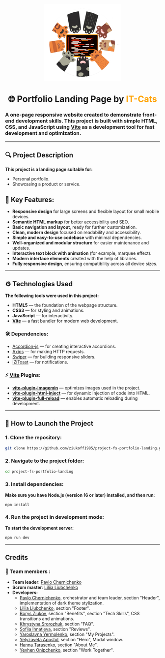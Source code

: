 <div align="center">
    <img src="/src/img/logo.png" width="250" height="250">
</div>
<div align="center">

# 🌐 Portfolio Landing Page by <span style="color: orange;">IT-Cats</span>

</div>

### A one-page responsive website created to demonstrate front-end development skills. This project is built with simple HTML, CSS, and JavaScript using [Vite](https://vitejs.dev/) as a development tool for fast development and optimization.

---

## 🔍 Project Description

**This project is a landing page suitable for:**

- Personal portfolio.
- Showcasing a product or service.

## 🧩 Key Features:

- **Responsive design** for large screens and flexible layout for small mobile
  devices.
- **Semantic HTML markup** for better accessibility and SEO.
- **Basic navigation and layout**, ready for further customization.
- **Clean, modern design** focused on readability and accessibility.
- **Simple and easy-to-use codebase** with minimal dependencies.
- **Well-organized and modular structure** for easier maintenance and updates.
- **Interactive text block with animation** (for example, marquee effect).
- **Modern interface elements** created with the help of libraries.
- **Fully responsive design**, ensuring compatibility across all device sizes.

---

## ⚙️ Technologies Used

**The following tools were used in this project:**

- **HTML5** — the foundation of the webpage structure.
- **CSS3** — for styling and animations.
- **JavaScript** — for interactivity.
- **[Vite](https://vitejs.dev/)** — a fast bundler for modern web development.

### 🛠️ Dependencies:

- [Accordion-js](https://github.com/awran5/accordionjs) — for creating
  interactive accordions.
- [Axios](https://axios-http.com/) — for making HTTP requests.
- [Swiper](https://swiperjs.com/) — for building responsive sliders.
- [iZiToast](http://izitoast.marcelodolce.com/) — for notifications.

### ⚡ [Vite](https://vitejs.dev/) Plugins:

- **[vite-plugin-imagemin](https://www.npmjs.com/package/vite-plugin-imagemin)**
  — optimizes images used in the project.
- **[vite-plugin-html-inject](https://www.npmjs.com/package/vite-plugin-html-inject)**
  — for dynamic injection of code into HTML.
- **[vite-plugin-full-reload](https://www.npmjs.com/package/vite-plugin-live-reload)**
  — enables automatic reloading during development.

---

## 🚀 How to Launch the Project

### 1. Clone the repository:

```bash
git clone https://github.com/ziukoff1985/project-fs-portfolio-landing.git
```

### 2. Navigate to the project folder:

```bash
cd project-fs-portfolio-landing
```

### 3. Install dependencies:

**Make sure you have Node.js (version 16 or later) installed, and then run:**

```bash
npm install
```

### 4. Run the project in development mode:

**To start the development server:**

```bash
npm run dev
```

---

## Credits

### 🤝 Team members :

- **Team leader**: [Pavlo Chernichenko](https://github.com/oykss)
- **Scrum master**: [Liliia Liubchenko](https://github.com/lilyafunny)
- **Developers:**
  - [Pavlo Chernichenko](https://github.com/oykss), orchestrator and team
    leader, section "Header", implementation of dark theme stylization.
  - [Liliia Liubchenko](https://github.com/lilyafunny), section "Footer".
  - [Borys Ziukov](https://github.com/ziukoff1985), section "Benefits", section
    "Tech Skills", CSS transitions and animations.
  - [Khrystyna Srorozhuk](https://github.com/kris9899), section "FAQ".
  - [Sofiia Ihnatieva](https://github.com/sonja-plgdd), section "Reviews".
  - [Yaroslavna Yermolenko](https://github.com/YaroslavnaYermolenko), section
    "My Projects".
  - [Yelyzaveta Apostol](https://github.com/llizzokk), section "Hero", Modal
    window.
  - [Hanna Tarasenko](https://github.com/Hanna-Tarasenko), section "About Me".
  - [Yevhen Onipchenko](https://github.com/id753), section "Work Together".
